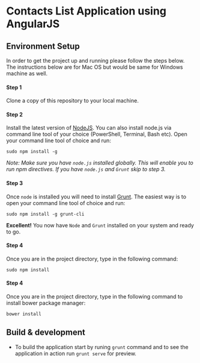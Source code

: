 # Contacts List Application using AngularJS


## Environment Setup
In order to get the project up and running please follow the steps below. The instructions below are for Mac OS but would be same for Windows machine as well.

#### Step 1
Clone a copy of this repository to your local machine.

#### Step 2
Install the latest version of [NodeJS](http://nodejs.org). You can also install node.js via command line tool of your choice (PowerShell, Terminal, Bash etc). Open your command line tool of choice and run:
```
sudo npm install -g
```
*Note: Make sure you have `node.js` installed globally. This will enable you to run npm directives. If you have `node.js` and `Grunt` skip to step 3.*

#### Step 3
Once `node` is installed you will need to install [Grunt](http://gruntjs.com/getting-started). The easiest way is to open your command line tool of choice and run:
```
sudo npm install -g grunt-cli
```

**Excellent!** You now have `Node` and `Grunt` installed on your system and ready to go.

#### Step 4
Once you are in the project directory, type in the following command:
```
sudo npm install
```

#### Step 4
Once you are in the project directory, type in the following command to install bower package manager:
```
bower install
```

## Build & development
* To build the application start by runing `grunt` command and to see the application in action run `grunt serve` for preview.

